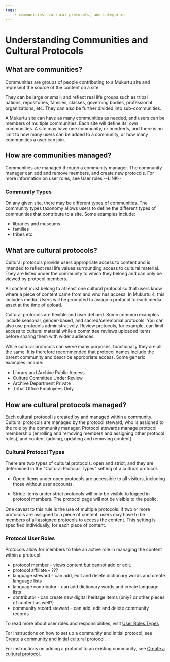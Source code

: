 ```yaml
---
tags:
    - communities, cultural protocols, and categories
---
```


# Understanding Communities and Cultural Protocols

## What are communities?

Communities are groups of people contributing to a Mukurtu site and represent the source of the content on a site. 

They can be large or small, and reflect real life groups such as tribal nations, repositories, families, classes, governing bodies, professional organizations, etc. They can also be further divided into sub-communities. 

A Mukurtu site can have as many communities as needed, and users can be members of multiple communities. Each site will define its' own communities. A site may have one community, or hundreds, and there is no limit to how many users can be added to a community, or how many communities a user can join.

## How are communities managed?

Communities are managed through a community manager. The community manager can add and remove members, and create new protocols. For more information on user roles, see User roles --LINK--

### Community Types

On any given site, there may be different types of communities. The community types taxonomy allows users to define the different types of communities that contribute to a site. Some examples include:

- libraries and museums
- families
- tribes etc. 

## What are cultural protocols?

Cultural protocols provide users appropriate access to content and is intended to reflect real life values surrounding access to cultural material. They are listed under the community to which they belong and can only be viewed by protocol members.

All content must belong to at least one cultural protocol so that users know where a piece of content came from and who has access. In Mukurtu 4, this includes media. Users will be prompted to assign a protocol to each media asset at the time of upload.

Cultural protocols are flexible and user defined. Some common examples include seasonal, gender-based, and sacred/ceremonial protocols. You can also use protocols administratively. Review protocols, for example, can limit access to cultural material while a committee reviews uploaded items before sharing them with wider audiences.

While cultural protocols can serve many purposes, functionally they are all the same. It is therefore recommended that protocol names include the parent community and describe appropriate access. Some generic examples include:

- Library and Archive Public Access
- Culture Committee Under Review
- Archive Department Private
- Tribal Office Employees Only

## How are cultural protocols managed?

Each cultural protocol is created by and managed within a community. Cultural protocols are managed by the protocol steward, who is assigned to the role by the community manager. Protocol stewards manage protocol membership (enrolling and removing members and assigning other protocol roles), and content (adding, updating and removing content).

### Cultural Protocol Types

There are two types of cultural protocols: open and strict, and they are determined in the "Cultural Protocol Types" setting of a cultural protocol.

- Open: Items under open protocols are accessible to all visitors, including those without user accounts.

- Strict: Items under strict protocols will only be visible to logged in protocol members. The protocol page will not be visible to the public.

One caveat to this rule is the use of multiple protocols: if two or more protocols are assigned to a piece of content, users may have to be members of all assigned protocols to access the content. This setting is specified individually, for each piece of content.

### Protocol User Roles

Protocols allow for members to take an active role in managing the content within a protocol:

- protocol member - views content but cannot add or edit.
- protocol affiliate - ???
- language steward - can add, edit and delete dictionary words and create language lists
- language contributor - can add dictionary words and create language lists
- contributor - can create new digital heritage items (only? or other pieces of content as well?)
- community record steward - can add, edit and delete community records

To read more about user roles and responsibilities, visit [User Roles Types](../users/user-role-types.md) 

For instructions on how to set up a community and initial protocol, see [Create a community and initial cultural protocol](./CreateACommunityAndInitialCulturalProtocol.md).

For instructions on adding a protocol to an existing community, see 
[Create a cultural protocol](CreateACulturalProtocol.md). 

